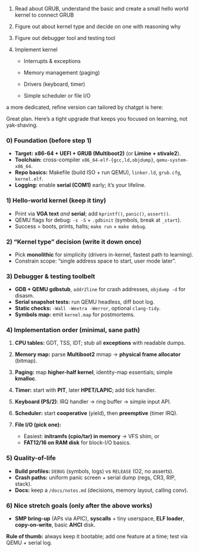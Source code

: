 1. Read about GRUB, understand the basic and create a small hello world kernel to connect GRUB

2. Figure out about kernel type and decide on one with reasoning why

3. Figure out debugger tool and testing tool 

4. Implement kernel

    + Interrupts & exceptions

    + Memory management (paging)

    + Drivers (keyboard, timer)

    + Simple scheduler or file I/O


a more dedicated, refine version can tailored by chatgpt is here:

Great plan. Here’s a tight upgrade that keeps you focused on learning, not yak-shaving.

### 0) Foundation (before step 1)

* **Target:** **x86-64 + UEFI + GRUB (Multiboot2)** (or **Limine + stivale2**).
* **Toolchain:** cross-compiler `x86_64-elf-{gcc,ld,objdump}`, `qemu-system-x86_64`.
* **Repo basics:** Makefile (build ISO + run QEMU), `linker.ld`, `grub.cfg`, `kernel.elf`.
* **Logging:** enable **serial (COM1)** early; it’s your lifeline.

### 1) Hello-world kernel (keep it tiny)

* Print via **VGA text** *and* **serial**; add `kprintf()`, `panic()`, `assert()`.
* QEMU flags for debug: `-s -S` + `.gdbinit` (symbols, break at `_start`).
* Success = boots, prints, halts; `make run` + `make debug`.

### 2) “Kernel type” decision (write it down once)

* Pick **monolithic** for simplicity (drivers in-kernel, fastest path to learning).
* Constrain scope: “single address space to start, user mode later”.

### 3) Debugger & testing toolbelt

* **GDB + QEMU gdbstub**, `addr2line` for crash addresses, `objdump -d` for disasm.
* **Serial snapshot tests:** run QEMU headless, diff boot log.
* **Static checks:** `-Wall -Wextra -Werror`, optional `clang-tidy`.
* **Symbols map:** emit `kernel.map` for postmortems.

### 4) Implementation order (minimal, sane path)

1. **CPU tables:** GDT, TSS, IDT; stub all **exceptions** with readable dumps.
2. **Memory map:** parse **Multiboot2** mmap → **physical frame allocator** (bitmap).
3. **Paging:** map **higher-half kernel**, identity-map essentials; simple **kmalloc**.
4. **Timer:** start with **PIT**, later **HPET/LAPIC**; add tick handler.
5. **Keyboard (PS/2)**: IRQ handler → ring buffer → simple input API.
6. **Scheduler:** start **cooperative** (yield), then **preemptive** (timer IRQ).
7. **File I/O (pick one):**

   * Easiest: **initramfs (cpio/tar) in memory** → VFS shim, or
   * **FAT12/16 on RAM disk** for block-I/O basics.

### 5) Quality-of-life

* **Build profiles:** `DEBUG` (symbols, logs) vs `RELEASE` (O2, no asserts).
* **Crash paths:** uniform panic screen + serial dump (regs, CR3, RIP, stack).
* **Docs:** keep a `/docs/notes.md` (decisions, memory layout, calling conv).

### 6) Nice stretch goals (only after the above works)

* **SMP bring-up** (APs via APIC), **syscalls** + tiny userspace, **ELF loader**, **copy-on-write**, basic **AHCI** disk.

**Rule of thumb:** always keep it bootable; add one feature at a time; test via QEMU + serial log.

